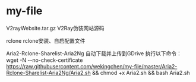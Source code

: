 # my-file

V2rayWebsite.tar.gz             V2Ray伪装网站源码

rclone                          rclone安装、自启配置文件

Aria2-Rclone-Sharelist-Aria2Ng  自动下载并上传到GDrive
执行以下命令：
wget -N --no-check-certificate https://raw.githubusercontent.com/wekingchen/my-file/master/Aria2-Rclone-Sharelist-Aria2Ng/Aria2.sh && chmod +x Aria2.sh && bash Aria2.sh
